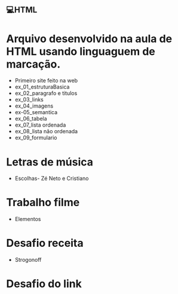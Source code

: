 ## 💻HTML
# Arquivo desenvolvido na aula de HTML usando linguaguem de marcação. 
- Primeiro site feito na web
- ex_01_estruturaBasica
- ex_02_paragrafo e titulos 
- ex_03_links
- ex_04_imagens
- ex-05_semantica
- ex_06_tabela
- ex_07_lista ordenada
- ex_08_lista não ordenada
- ex_09_formulario


# Letras de música
- Escolhas- Zé Neto e Cristiano

# Trabalho filme 
- Elementos

# Desafio receita
- Strogonoff

# Desafio do link 

